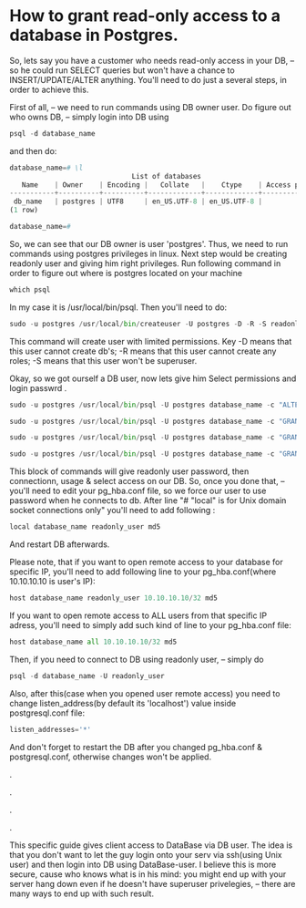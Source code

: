 # How to grant read-only access to a database in Postgres.

So, lets say you have a customer who needs read-only access in your DB, – so he could run SELECT queries but won't have a chance to INSERT/UPDATE/ALTER anything. You'll need to do just a several steps, in order to  achieve this. 

First of all, – we need to run commands using DB owner user. Do figure out who owns DB, – simply login into DB using

```python
psql -d database_name
```

and then do:

```python
database_name=# \l
                              List of databases
   Name    | Owner    | Encoding |   Collate   |    Ctype    | Access privileges
-----------+----------+----------+-------------+-------------+-------------------
 db_name   | postgres | UTF8     | en_US.UTF-8 | en_US.UTF-8 |
(1 row)

database_name=#
```

So, we can see that our DB owner is user 'postgres'. Thus, we need to run commands using postgres privileges in linux. 
Next step would be creating readonly user and giving him right privileges. 
Run following command in order to figure out where is postgres located on your machine
```python
which psql
```
In my case it is /usr/local/bin/psql.
Then you'll need to do:
```python
sudo -u postgres /usr/local/bin/createuser -U postgres -D -R -S readonly_user
```
This command will create user with limited permissions. 
Key -D means that this user cannot create db's; 
-R means  that this user cannot create any roles;
-S means that this user won't be superuser.

Okay, so we got ourself a DB user, now lets give him Select permissions and login passwrd .
```python
sudo -u postgres /usr/local/bin/psql -U postgres database_name -c "ALTER USER readonly_user WITH ENCRYPTED PASSWORD 'supper_strong_pass'"

sudo -u postgres /usr/local/bin/psql -U postgres database_name -c "GRANT CONNECT ON DATABASE database_name TO readonly_user"

sudo -u postgres /usr/local/bin/psql -U postgres database_name -c "GRANT USAGE ON SCHEMA public TO readonly_user"

sudo -u postgres /usr/local/bin/psql -U postgres database_name -c "GRANT SELECT ON ALL TABLES IN SCHEMA public TO readonly_user"
```
This block of commands will give readonly user password, then connectionn, usage & select access on our DB.
So, once you done that, – you'll need to edit your pg_hba.conf file, so we force our user to use password when he connects to  db.
After line "# "local" is for Unix domain socket connections only" you'll need to add following :
```python
local database_name readonly_user md5
```
And restart DB afterwards. 

Please note, that if you want to open remote access to your database for specific IP, you'll need to add following line to your pg_hba.conf(where 10.10.10.10 is user's IP):
```python
host database_name readonly_user 10.10.10.10/32 md5
```
If you want to open remote access to ALL users from that specific IP adress, you'll need to simply add such kind of line to your pg_hba.conf file:
```python
host database_name all 10.10.10.10/32 md5
```

Then, if you need to connect to DB using readonly user, – simply do
```python
psql -d database_name -U readonly_user
```

Also, after this(case when you opened user remote access) you need to change listen_address(by default its 'localhost') value inside postgresql.conf file:
```python
listen_addresses='*'
```

And don't forget to restart the DB after you changed pg_hba.conf & postgresql.conf, otherwise changes won't be applied. 

.

.

.

.

This specific guide gives client access to DataBase via DB  user. The idea is that you don't want to let the guy login onto your serv via ssh(using Unix user) and then login into DB using DataBase-user. 
I believe this is more secure, cause who knows what is in his mind: you might end up with your server hang down even if he doesn't have superuser privelegies, – there are many ways to end up with such result.
